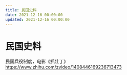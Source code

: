 ```yaml
---
title: 民国史料
date: 2021-12-16 00:00:00
updated: 2021-12-16 00:00:00
---
```


# 民国史料

民国兵役制度，电影《抓壮丁》https://www.zhihu.com/zvideo/1408446169236713473

